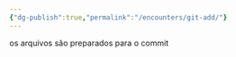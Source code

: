 ```yaml
---
{"dg-publish":true,"permalink":"/encounters/git-add/"}
---
```


os arquivos são preparados para o commit